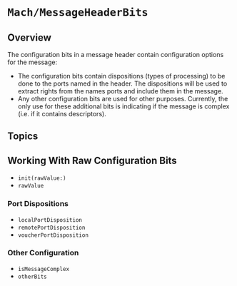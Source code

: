 # ``Mach/MessageHeaderBits``

## Overview

The configuration bits in a message header contain configuration options for the message: 

- The configuration bits contain dispositions (types of processing) to be done to the ports named in the header. The dispositions will be used to extract rights from the names ports and include them in the message.
- Any other configuration bits are used for other purposes. Currently, the only use for these additional bits is indicating if the message is complex (i.e. if it contains descriptors).

## Topics

## Working With Raw Configuration Bits

- ``init(rawValue:)``
- ``rawValue``

### Port Dispositions

- ``localPortDisposition``
- ``remotePortDisposition``
- ``voucherPortDisposition``

### Other Configuration

- ``isMessageComplex``
- ``otherBits``